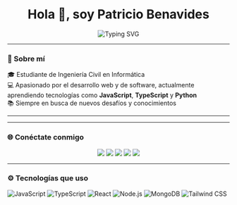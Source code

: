
<h1 align="center">Hola 👋, soy Patricio Benavides</h1>

<p align="center">
  <img src="https://readme-typing-svg.demolab.com?font=Fira+Code&size=24&pause=1000&center=true&vCenter=true&width=435&lines=Desarrollador+Full+Stack;Estudiante+de+Informatica;" alt="Typing SVG" />
</p>

---

### 🚀 Sobre mí

🎓 Estudiante de Ingeniería Civil en Informática  
💻 Apasionado por el desarrollo web y de software, actualmente aprendiendo tecnologías como **JavaScript**, **TypeScript** y **Python**  
📚 Siempre en busca de nuevos desafíos y conocimientos

---

---

### 🌐 Conéctate conmigo

<p align="center">
  <a href="https://www.instagram.com/tuusuario/" target="_blank"><img src="https://img.shields.io/badge/Instagram-E4405F?style=for-the-badge&logo=instagram&logoColor=white"/></a>
  <a href="https://www.linkedin.com/in/tuusuario/" target="_blank"><img src="https://img.shields.io/badge/LinkedIn-0A66C2?style=for-the-badge&logo=linkedin&logoColor=white"/></a>
  <a href="https://discord.com/users/tuID" target="_blank"><img src="https://img.shields.io/badge/Discord-5865F2?style=for-the-badge&logo=discord&logoColor=white"/></a>
  <a href="https://www.reddit.com/user/tuusuario/" target="_blank"><img src="https://img.shields.io/badge/Reddit-FF4500?style=for-the-badge&logo=reddit&logoColor=white"/></a>
  <a href="https://www.youtube.com/@tuusuario" target="_blank"><img src="https://img.shields.io/badge/YouTube-FF0000?style=for-the-badge&logo=youtube&logoColor=white"/></a>
</p>

---

### ⚙️ Tecnologías que uso
![JavaScript](https://img.shields.io/badge/-JavaScript-F7DF1E?style=for-the-badge&logo=javascript&logoColor=black)
![TypeScript](https://img.shields.io/badge/-TypeScript-3178C6?style=for-the-badge&logo=typescript&logoColor=white)
![React](https://img.shields.io/badge/-React-20232A?style=for-the-badge&logo=react&logoColor=61DAFB)
![Node.js](https://img.shields.io/badge/-Node.js-339933?style=for-the-badge&logo=nodedotjs&logoColor=white)
![MongoDB](https://img.shields.io/badge/-MongoDB-4EA94B?style=for-the-badge&logo=mongodb&logoColor=white)
![Tailwind CSS](https://img.shields.io/badge/-Tailwind-06B6D4?style=for-the-badge&logo=tailwindcss&logoColor=white)


